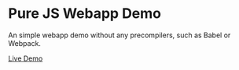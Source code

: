 # Pure JS Webapp Demo

An simple webapp demo without any precompilers, such as Babel or Webpack.

[Live Demo](https://hystking.github.io/pure-js-app-demo/)
